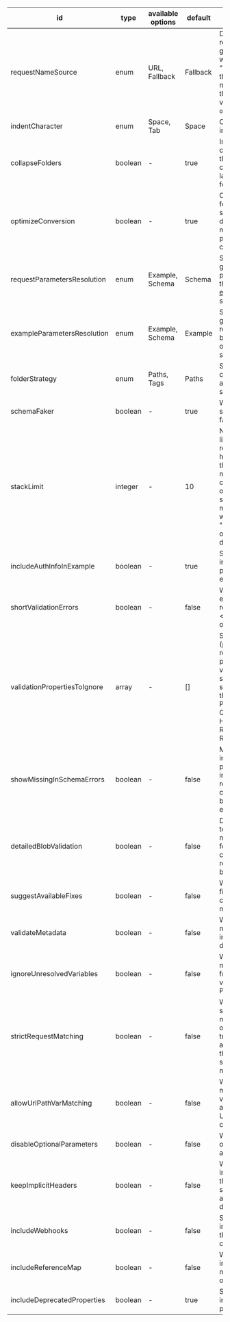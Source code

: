 id|type|available options|default|description|usage
|---|---|---|---|---|---|
requestNameSource|enum|URL, Fallback|Fallback|Determines how the requests inside the generated collection will be named. If “Fallback” is selected, the request will be named after one of the following schema values: `description`, `operationid`, `url`.|CONVERSION, VALIDATION
indentCharacter|enum|Space, Tab|Space|Option for setting indentation character|CONVERSION
collapseFolders|boolean|-|true|Importing will collapse all folders that have only one child element and lack persistent folder-level data.|CONVERSION
optimizeConversion|boolean|-|true|Optimizes conversion for large specification, disabling this option might affect the performance of conversion.|CONVERSION
requestParametersResolution|enum|Example, Schema|Schema|Select whether to generate the request parameters based on the [schema](https://github.com/OAI/OpenAPI-Specification/blob/master/versions/3.0.2.md#schemaObject) or the [example](https://github.com/OAI/OpenAPI-Specification/blob/master/versions/3.0.2.md#exampleObject) in the schema.|CONVERSION
exampleParametersResolution|enum|Example, Schema|Example|Select whether to generate the response parameters based on the [schema](https://github.com/OAI/OpenAPI-Specification/blob/master/versions/3.0.2.md#schemaObject) or the [example](https://github.com/OAI/OpenAPI-Specification/blob/master/versions/3.0.2.md#exampleObject) in the schema.|CONVERSION
folderStrategy|enum|Paths, Tags|Paths|Select whether to create folders according to the spec’s paths or tags.|CONVERSION
schemaFaker|boolean|-|true|Whether or not schemas should be faked.|CONVERSION
stackLimit|integer|-|10|Number of nesting limit till which schema resolution will happen. Increasing this limit may result in more time to convert collection depending on complexity of specification. (To make sure this option works correctly "optimizeConversion" option needs to be disabled)|CONVERSION
includeAuthInfoInExample|boolean|-|true|Select whether to include authentication parameters in the example request|CONVERSION
shortValidationErrors|boolean|-|false|Whether detailed error messages are required for request <> schema validation operations.|VALIDATION
validationPropertiesToIgnore|array|-|[]|Specific properties (parts of a request/response pair) to ignore during validation. Must be sent as an array of strings. Valid inputs in the array: PATHVARIABLE, QUERYPARAM, HEADER, BODY, RESPONSE_HEADER, RESPONSE_BODY|VALIDATION
showMissingInSchemaErrors|boolean|-|false|MISSING_IN_SCHEMA indicates that an extra parameter was included in the request. For most use cases, this need not be considered an error.|VALIDATION
detailedBlobValidation|boolean|-|false|Determines whether to show detailed mismatch information for application/json content in the request/response body.|VALIDATION
suggestAvailableFixes|boolean|-|false|Whether to provide fixes for patching corresponding mismatches.|VALIDATION
validateMetadata|boolean|-|false|Whether to show mismatches for incorrect name and description of request|VALIDATION
ignoreUnresolvedVariables|boolean|-|false|Whether to ignore mismatches resulting from unresolved variables in the Postman request|VALIDATION
strictRequestMatching|boolean|-|false|Whether requests should be strictly matched with schema operations. Setting to true will not include any matches where the URL path segments don't match exactly.|VALIDATION
allowUrlPathVarMatching|boolean|-|false|Whether to allow matching path variables that are available as part of URL itself in the collection request|VALIDATION
disableOptionalParameters|boolean|-|false|Whether to set optional parameters as disabled|CONVERSION
keepImplicitHeaders|boolean|-|false|Whether to keep implicit headers from the OpenAPI specification, which are removed by default.|CONVERSION
includeWebhooks|boolean|-|false|Select whether to include Webhooks in the generated collection|CONVERSION
includeReferenceMap|boolean|-|false|Whether or not to include reference map or not as part of output|BUNDLE
includeDeprecatedProperties|boolean|-|true|Select whether to include deprecated properties or not|CONVERSION
